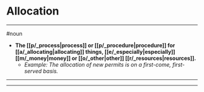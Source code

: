 # Allocation
---
#noun
- **The [[p/_process|process]] or [[p/_procedure|procedure]] for [[a/_allocating|allocating]] things, [[e/_especially|especially]] [[m/_money|money]] or [[o/_other|other]] [[r/_resources|resources]].**
	- _Example: The allocation of new permits is on a first-come, first-served basis._
---
---

